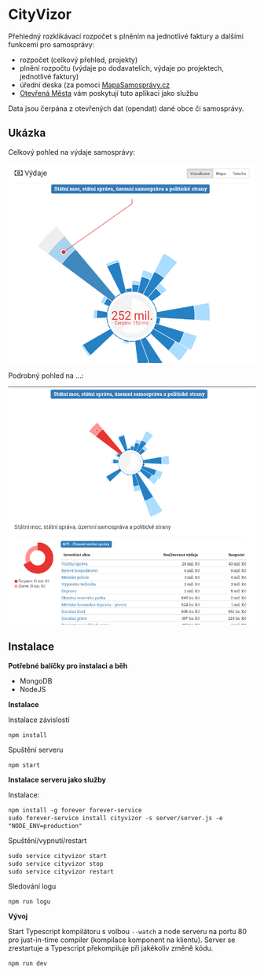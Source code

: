 # CityVizor

Přehledný rozklikávací rozpočet s plněním na jednotlivé faktury a dalšími funkcemi pro samosprávy:

- rozpočet (celkový přehled, projekty)
- plnění rozpočtu (výdaje po dodavatelích, výdaje po projektech, jednotlivé faktury)
- úřední deska (za pomoci [MapaSamosprávy.cz](http://www.mapasamospravy.cz/)
- [Otevřená Města](http://www.otevrenamesta.cz/) vám poskytují tuto aplikaci jako službu

Data jsou čerpána z otevřených dat (opendat) dané obce či samosprávy.

## Ukázka

Celkový pohled na výdaje samosprávy:

![Celkový pohled na výdaje samosprávy](doc/example-1.png)

Podrobný pohled na ...:

![Podrobný pohled na ...](doc/example-2.png)


## Instalace

**Potřebné balíčky pro instalaci a běh**

- MongoDB
- NodeJS

**Instalace**

Instalace závislostí

```
npm install
```

Spuštění serveru

```
npm start
```

**Instalace serveru jako služby**

Instalace:
```
npm install -g forever forever-service
sudo forever-service install cityvizor -s server/server.js -e "NODE_ENV=production"
```

Spuštění/vypnutí/restart
```
sudo service cityvizor start
sudo service cityvizor stop
sudo service cityvizor restart
```

Sledování logu
```
npm run logu
```
      

**Vývoj**

Start Typescript kompilátoru s volbou `--watch` a node serveru na portu 80 pro just-in-time compiler (kompilace komponent na klientu). Server se zrestartuje a Typescript překompiluje při jakékoliv změně kódu.
```
npm run dev
```
